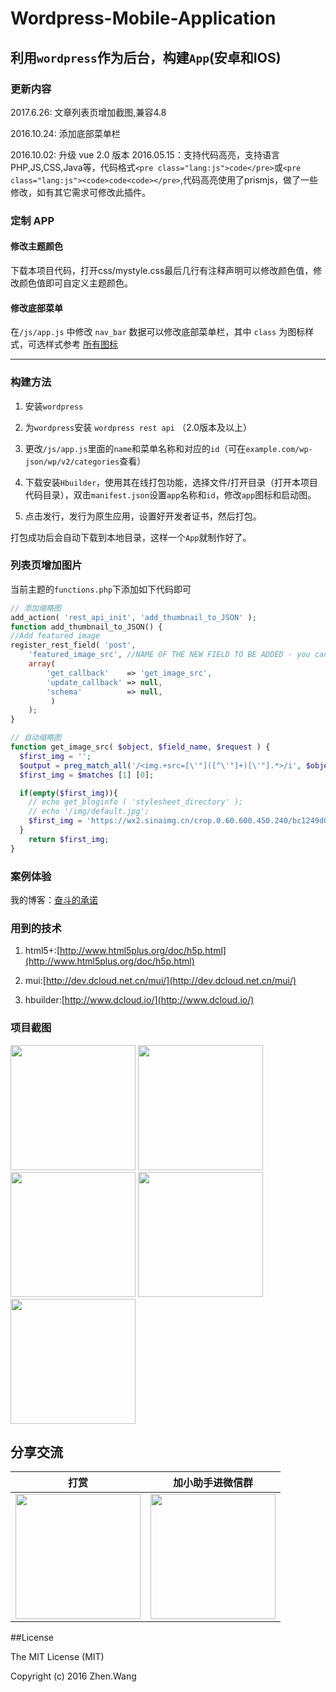 # Wordpress-Mobile-Application
利用`wordpress`作为后台，构建`App`(安卓和IOS)
-------------------
### 更新内容



2017.6.26: 文章列表页增加截图,兼容4.8

2016.10.24: 添加底部菜单栏

2016.10.02: 升级 vue 2.0 版本
2016.05.15：支持代码高亮，支持语言PHP,JS,CSS,Java等，代码格式`<pre class="lang:js">code</pre>`或`<pre class="lang:js"><code>code<code></pre>`,代码高亮使用了prismjs，做了一些修改，如有其它需求可修改此插件。

### 定制 APP

#### 修改主题颜色

下载本项目代码，打开css/mystyle.css最后几行有注释声明可以修改颜色值，修改颜色值即可自定义主题颜色。

#### 修改底部菜单

在`/js/app.js` 中修改 `nav_bar` 数据可以修改底部菜单栏，其中 `class` 为图标样式，可选样式参考 [所有图标](http://dev.dcloud.net.cn/mui/ui/#icon)

-----------------------
### 构建方法
1. 安装`wordpress`

2. 为`wordpress`安装 `wordpress rest api` （2.0版本及以上）

3. 更改`/js/app.js`里面的`name`和菜单名称和对应的`id`（可在`example.com/wp-json/wp/v2/categories`查看）

4. 下载安装`Hbuilder`，使用其在线打包功能，选择文件/打开目录（打开本项目代码目录），双击`manifest.json`设置`app`名称和`id`，修改`app`图标和启动图。

5. 点击发行，发行为原生应用，设置好开发者证书，然后打包。

打包成功后会自动下载到本地目录，这样一个`App`就制作好了。

### 列表页增加图片

当前主题的`functions.php`下添加如下代码即可

```php
// 添加缩略图
add_action( 'rest_api_init', 'add_thumbnail_to_JSON' );
function add_thumbnail_to_JSON() {
//Add featured image
register_rest_field( 'post',
    'featured_image_src', //NAME OF THE NEW FIELD TO BE ADDED - you can call this anything
    array(
        'get_callback'    => 'get_image_src',
        'update_callback' => null,
        'schema'          => null,
         )
    );
}

// 自动缩略图
function get_image_src( $object, $field_name, $request ) {
  $first_img = '';
  $output = preg_match_all('/<img.+src=[\'"]([^\'"]+)[\'"].*>/i', $object['content']['rendered'], $matches);
  $first_img = $matches [1] [0];

  if(empty($first_img)){
    // echo get_bloginfo ( 'stylesheet_directory' );
    // echo '/img/default.jpg';
    $first_img = 'https://wx2.sinaimg.cn/crop.0.60.600.450.240/bc1249d0gy1fpcnyjbd38j20go0go0ta.jpg';
  }
    return $first_img;
}
```



### 案例体验
我的博客：[奋斗的承诺](https://github.com/4013465w/Wordpress-Mobile-Application/blob/master/unpackage/release/myblog_0331140049.apk?raw=true)

### 用到的技术
1. html5+:[http://www.html5plus.org/doc/h5p.html](http://www.html5plus.org/doc/h5p.html)

2. mui:[http://dev.dcloud.net.cn/mui/](http://dev.dcloud.net.cn/mui/)

3. hbuilder:[http://www.dcloud.io/](http://www.dcloud.io/)

### 项目截图

<img src="unpackage/screenshot/1.png" width="200"/>  <img src="unpackage/screenshot/2.png" width="200"/>  <img src="unpackage/screenshot/5.png" width="200"/>
<img src="unpackage/screenshot/3.png" width="200"/>  <img src="unpackage/screenshot/4.png" width="200"/> 

## 分享交流

打赏|加小助手进微信群
:---:|:---:
<img src="https://fddcn.cn/wp-content/uploads/2017/12/WechatIMG117.jpeg" width="200"/>  |  <img src="https://fddcn.cn/wp-content/uploads/2017/12/WechatIMG116.jpeg" width="200"/>

##License

The MIT License (MIT)

Copyright (c) 2016 Zhen.Wang
